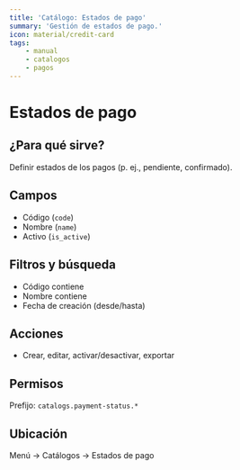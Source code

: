 ```yaml
---
title: 'Catálogo: Estados de pago'
summary: 'Gestión de estados de pago.'
icon: material/credit-card
tags:
    - manual
    - catalogos
    - pagos
---
```


# Estados de pago

## ¿Para qué sirve?

Definir estados de los pagos (p. ej., pendiente, confirmado).

## Campos

- Código (`code`)
- Nombre (`name`)
- Activo (`is_active`)

## Filtros y búsqueda

- Código contiene
- Nombre contiene
- Fecha de creación (desde/hasta)

## Acciones

- Crear, editar, activar/desactivar, exportar

## Permisos

Prefijo: `catalogs.payment-status.*`

## Ubicación

Menú → Catálogos → Estados de pago
